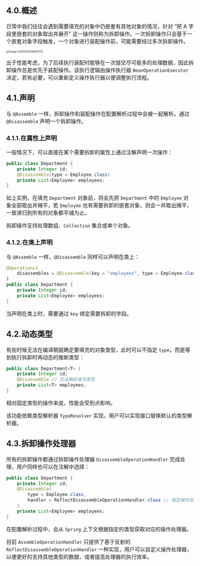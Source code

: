 ## 4.0.概述

日常中我们往往会遇到需要填充的对象中仍嵌套有其他对象的情况，针对 “把 A 字段里嵌套的对象取出并展开” 这一操作则称为拆卸操作。一次拆卸操作只会基于一个嵌套对象字段触发，一个对象进行装配操作前，可能需要经过多次拆卸操作。

<img src="https://img.xiajibagao.top/image-20230220182831112.png" alt="image-20230220182831112" style="zoom: 50%;" />

出于性能考虑，为了后续执行装配时能够在一次提交尽可能多的处理数据，因此拆卸操作总是优先于装配操作。该执行逻辑由操作执行器 `BeanOperationExecutor` 决定，若有必要，可以重新定义操作执行器以便调整执行流程。

## 4.1.声明

与 `@Assemble` 一样，拆卸操作和装配操作在配置解析过程中会被一起解析。通过 `@Disassemble` 声明一个拆卸操作。

### 4.1.1.在属性上声明

一般情况下，可以直接在某个需要拆卸的属性上通过注解声明一次操作：

~~~java
public class Department {
    private Integer id;
    @Disassemble(type = Employee.class)
    private List<Employee> employees;
}
~~~

如上实例，在填充 `Department` 对象前，将会先把 `Department` 中的 `Employee` 对象全部取出并摊平，若 `Employee` 也有需要拆卸的嵌套对象，则会一并取出摊平，一致递归到所有的对象都平铺为止。

拆卸操作支持处理数组、`Collection` 集合或单个对象。

### 4.1.2.在类上声明

与 `@Assemble` 一样，`@Disassemble` 同样可以声明在类上：

~~~java
@Operations(
    disassembles = @Disassemble(key = "employees", type = Employee.class))
)
public class Department {
    private Integer id;
    private List<Employee> employees;
}
~~~

当声明在类上时，需要通过 `key` 绑定需要拆卸的字段。

## 4.2.动态类型

有些时候无法在编译期就确定要填充的对象类型，此时可以不指定 `type`，而是等到执行拆卸时再动态的推断类型：

~~~java
public class Department<T> {
    private Integer id;
    @Disassemble // 无法确定填充类型
    private List<T> employees;
}
~~~

相对固定类型的操作来说，性能会受到点影响。

该功能依赖类型解析器 `TypeResolver` 实现，用户可以实现接口替换默认的类型解析器。

## 4.3.拆卸操作处理器

所有的拆卸操作都通过拆卸操作处理器 `DisassembleOperationHandler` 完成处理，用户同样也可以在注解中选择：

~~~java
public class Department {
    private Integer id;
    @Disassemble(
        type = Employee.class,
        handler = ReflectDisassembleOperationHandler.class // 指定操作处理器
    )
    private List<Employee> employees;
}
~~~

在配置解析过程中，会从 `Spring` 上下文根据指定的类型获取对应的操作处理器。

目前 `AssembleOperationHandler` 只提供了基于反射的 `ReflectDisassembleOperationHandler` 一种实现，用户可以自定义操作处理器，以便更好的支持其他类型的数据，或者提高处理器的执行效率。